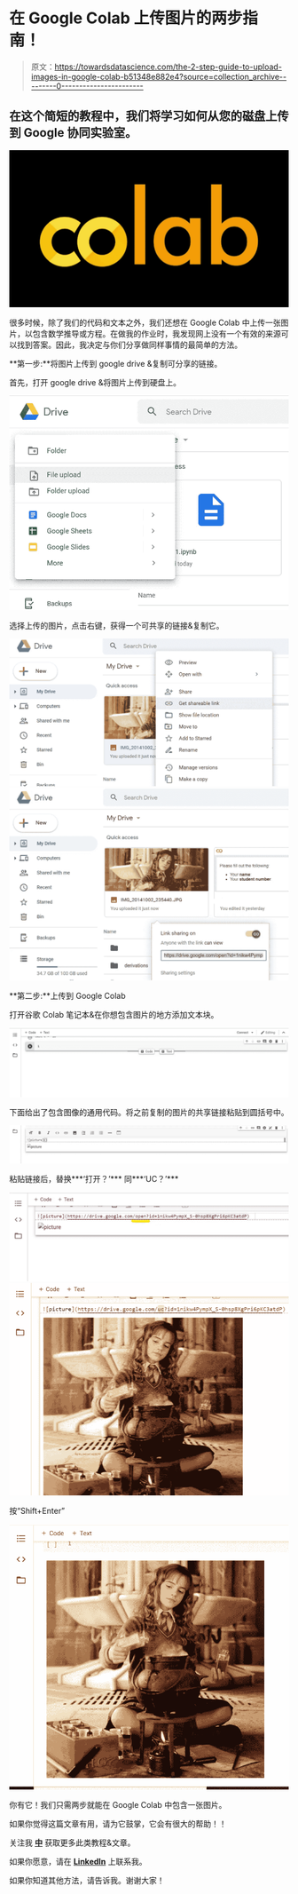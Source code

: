 # 在 Google Colab 上传图片的两步指南！

> 原文：<https://towardsdatascience.com/the-2-step-guide-to-upload-images-in-google-colab-b51348e882e4?source=collection_archive---------0----------------------->

## 在这个简短的教程中，我们将学习如何从您的磁盘上传到 Google 协同实验室。

![](img/171971f5ee792e25c7b2dec3dd45c401.png)

很多时候，除了我们的代码和文本之外，我们还想在 Google Colab 中上传一张图片，以包含数学推导或方程。在做我的作业时，我发现网上没有一个有效的来源可以找到答案。因此，我决定与你们分享做同样事情的最简单的方法。

**第一步:**将图片上传到 google drive &复制可分享的链接。

首先，打开 google drive &将图片上传到硬盘上。

![](img/1b4c07a563c474f170848f6ec5a43d51.png)

选择上传的图片，点击右键，获得一个可共享的链接&复制它。

![](img/1ecfb7d46484835152cc759336f859ee.png)![](img/cbfbc2ed800e1975015a47568955bf1d.png)

**第二步:**上传到 Google Colab

打开谷歌 Colab 笔记本&在你想包含图片的地方添加文本块。

![](img/4343445b24698f78273161305241b833.png)

下面给出了包含图像的通用代码。将之前复制的图片的共享链接粘贴到圆括号中。

![](img/f09e3da624d91a488db0cd7437a5b83c.png)

粘贴链接后，替换***‘打开？’*** 同***‘UC？’***

![](img/43cbb09f03d75120123ddcea21dceb77.png)![](img/22ff90c42835afcac4af9330912ed50a.png)

按“Shift+Enter”

![](img/08ed56bc320fdc7e02ff8de80c2cc7e1.png)

你有它！我们只需两步就能在 Google Colab 中包含一张图片。

如果你觉得这篇文章有用，请为它鼓掌，它会有很大的帮助！！

关注我 [**中**](https://medium.com/@agastidukare) 获取更多此类教程&文章。

如果你愿意，请在 [**LinkedIn**](https://www.linkedin.com/in/agastidukare/) 上联系我。

如果你知道其他方法，请告诉我。谢谢大家！